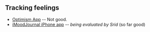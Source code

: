 ## Tracking feelings

* [Optimism App](http://www.findingoptimism.com) -- Not good.
* [iMoodJournal iPhone app](http://www.inexika.com/imood) -- _being evaluated by Srid_ (so far good)